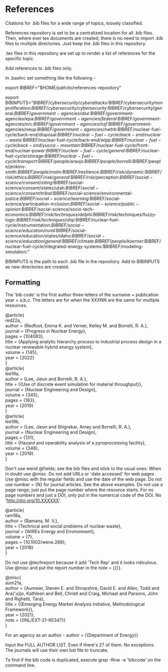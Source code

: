 # References  
Citations for .bib files for a wide range of topics, loosely classified.  

References repository is set to be a centralized location for all .bib files. Then, where ever tex documents are created, there is no need to import .bib files to multiple directories. Just keep the .bib files in this repository. 

.tex files in this repository are set up to render a list of references for the specific topic.

Add references to .bib files only.

In .bashrc set something like the following -

export BIBREF="$HOME/path/to/references-repository"

export BIBINPUTS="$BIBREF/cybersecurity/cyberattacks:$BIBREF/cybersecurity/nonproliferation:$BIBREF/cybersecurity/cybersecurity:$BIBREF/cybersecurity/general:$BIBREF/government-agencies/doe:$BIBREF/government-agencies/epa:$BIBREF/government-agencies/federal:$BIBREF/government-agencies/nrc:$BIBREF/government-agencies/nsf:$BIBREF/government-agencies/neup:$BIBREF/government-agencies/nwtrb:$BIBREF/nuclear-fuel-cycle/back-end/disposal:$BIBREF/nuclear-fuel-cycle/back-end/nuclear-waste:$BIBREF/nuclear-fuel-cycle/back-end/wipp:$BIBREF/nuclear-fuel-cycle/back-end/yucca-mountain:$BIBREF/nuclear-fuel-cycle/front-end/nuclear-power:$BIBREF/nuclear-fuel-cycle/general:$BIBREF/nuclear-fuel-cycle/storage:$BIBREF/nuclear-fuel-cycle/transport:$BIBREF/people/araujo:$BIBREF/people/borrelli:$BIBREF/people/jenkins-smith:$BIBREF/people/malin:$BIBREF/resilience:$BIBREF/risk/dynamic:$BIBREF/risk/ethics:$BIBREF/risk/general:$BIBREF/risk/perception:$BIBREF/social-science/consent/siting:$BIBREF/social-science/consent/states/utah:$BIBREF/social-science/consent/tribal:$BIBREF/social-science/environmental-justice:$BIBREF/social-science/learning:$BIBREF/social-science/participation-inclusion:$BIBREF/social-science/public-opinion:$BIBREF/social-science/socio-tech-economics:$BIBREF/risk/techniques/delphi:$BIBREF/risk/techniques/fuzzy-logic:$BIBREF/risk/techniques/ahp:$BIBREF/nuclear-fuel-cycle/instrumentation:$BIBREF/social-science/education/rural:$BIBREF/social-science/education/states/idaho:$BIBREF/social-science/education/general:$BIBREF/climate:$BIBREF/people/koerner:$BIBREF/nuclear-fuel-cycle/integrated-energy-systems:$BIBREF/modeling-simulation:"

BIBINPUTS is the path to each .bib file in the repository. Add to BIBINPUTS as new directories are created. 


## Formatting   
The 'bib code' is the first author three letters of the surname + publication year + a,b,c. The letters are for when the XXXNN are the same for multiple resources. 


@article{  
    red22a,  
    author = {Redfoot, Emma K. and Verner, Kelley M. and Borrelli, R. A.},  
    journal = {Progress in Nuclear Energy},  
    pages = {104083},  
    title = {Applying analytic hierarchy process to industrial process design in a nuclear renewable hybrid energy system},  
    volume = {145},  
    year = {2022}  
}  
@article{  
    lee19a,  
    author = {Lee, Jieun and Borrelli, R. A.},  
    title = {{Use of discrete event simulation for material throughput}},  
    journal = {Nuclear Engineering and Design},  
    volume = {345},  
    pages = {183},   
    year = {2019}  
}  
@article{  
    lee19b,  
    author = {Lee, Jieun and Shigrekar, Amey and Borrelli, R. A.},  
    journal = {Nuclear Engineering and Design},  
    pages = {131},  
    title = {Hazard and operability analysis of a pyroprocessing facility},  
    volume = {348},  
    year = {2019}   
}  


Don't use weird @fields; see the bib files and stick to the usual ones. When in doubt use @misc. Do not add URLs or 'date accessed' for web pages. Use @misc with the regular fields and use the date of the web page. Do not use number = {N} for journal articles. See the above examples. Do not use a page range; just put the page number where the resource starts. For no page numbers and just a DOI, only put in the numerical code of the DOI. No 'http://doi.org/10.XXXXXX'. 

@article{  
    ram18a,  
    author = {Ramana, M. V.},  
    title = {Technical and social problems of nuclear waste},  
    journal = {WIREs Energy and Environment},  
    volume = {7},  
    pages = {10.1002/wene.289},  
    year = {2018}  
}

Do not use @techreport because it add 'Tech Rep' and it looks ridiculous. Use @misc and put the report number in the note = {{}}.


@misc{  
    aum21a,  
    author = {Aumeier, Steven E. and Shropshire, David E. and Allen, Todd and Ara{\'u}jo, Kathleen and Bell, Christi and Craig, Michael and Parsons, John and Righetti, Tara},  
    title = {{Emerging Energy Market Analysis Initiative, Methodological Framework}},  
    year = {2021},  
    note = {{INL/EXT-21-65347}}  
}

For an agency as an author - author = {{Department of Energy}}

Input the FULL AUTHOR LIST. Even if there's 27 of them. No exceptions. The journals will use their own bst file to truncate.   

To find if the bib code is duplicated, execute grep -Rnw -e 'bibcode' on the command line.   

